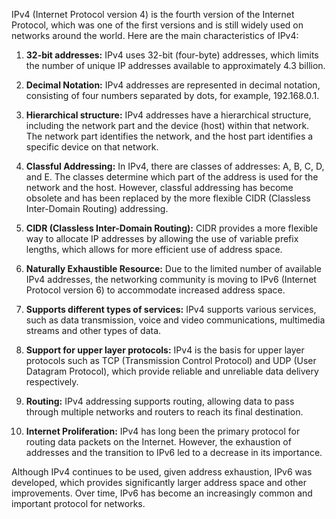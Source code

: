 IPv4 (Internet Protocol version 4) is the fourth version of the Internet Protocol, which was one of the first versions and is still widely used on networks around the world. Here are the main characteristics of IPv4:

1. **32-bit addresses:** IPv4 uses 32-bit (four-byte) addresses, which limits the number of unique IP addresses available to approximately 4.3 billion.

2. **Decimal Notation:** IPv4 addresses are represented in decimal notation, consisting of four numbers separated by dots, for example, 192.168.0.1.

3. **Hierarchical structure:** IPv4 addresses have a hierarchical structure, including the network part and the device (host) within that network. The network part identifies the network, and the host part identifies a specific device on that network.

4. **Classful Addressing:** In IPv4, there are classes of addresses: A, B, C, D, and E. The classes determine which part of the address is used for the network and the host. However, classful addressing has become obsolete and has been replaced by the more flexible CIDR (Classless Inter-Domain Routing) addressing.

5. **CIDR (Classless Inter-Domain Routing):** CIDR provides a more flexible way to allocate IP addresses by allowing the use of variable prefix lengths, which allows for more efficient use of address space.

6. **Naturally Exhaustible Resource:** Due to the limited number of available IPv4 addresses, the networking community is moving to IPv6 (Internet Protocol version 6) to accommodate increased address space.

7. **Supports different types of services:** IPv4 supports various services, such as data transmission, voice and video communications, multimedia streams and other types of data.

8. **Support for upper layer protocols:** IPv4 is the basis for upper layer protocols such as TCP (Transmission Control Protocol) and UDP (User Datagram Protocol), which provide reliable and unreliable data delivery respectively.

9. **Routing:** IPv4 addressing supports routing, allowing data to pass through multiple networks and routers to reach its final destination.

10. **Internet Proliferation:** IPv4 has long been the primary protocol for routing data packets on the Internet. However, the exhaustion of addresses and the transition to IPv6 led to a decrease in its importance.

Although IPv4 continues to be used, given address exhaustion, IPv6 was developed, which provides significantly larger address space and other improvements. Over time, IPv6 has become an increasingly common and important protocol for networks.